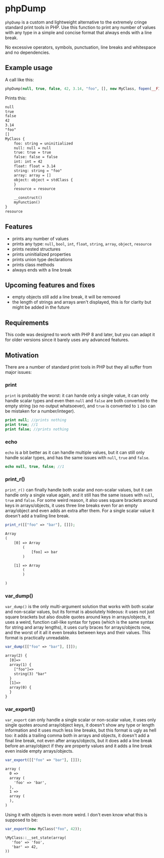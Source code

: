 # phpDump

`phpDump` is a custom and lightweight alternative to the extremely cringe standard print tools in PHP. Use this function to print any number of values with any type in a simple and concise format that always ends with a line break.

No excessive operators, symbols, punctuation, line breaks and whitespace and no dependencies.

## Example usage

A call like this:

```php
phpDump(null, true, false, 42, 3.14, "foo", [], new MyClass, fopen(__FILE__, "r"));
```

Prints this:

```txt
null
true
false
42
3.14
"foo"
[]
MyClass {
    foo: string = uninitialized
    null: null = null
    true: true = true
    false: false = false
    int: int = 42
    float: float = 3.14
    string: string = "foo"
    array: array = []
    object: object = stdClass {
    }
    resource = resource

    __construct()
    myFunction()
}
resource
```

## Features

- prints any number of values
- prints any type: `null`, `bool`, `int`, `float`, `string`, `array`, `object`, `resource`
- prints nested structures
- prints uninitialized properties
- prints union type declarations
- prints class methods
- always ends with a line break

## Upcoming features and fixes
- empty objects still add a line break, it will be removed
- the length of strings and arrays aren't displayed, this is for clarity but might be added in the future

## Requirements

This code was designed to work with PHP 8 and later, but you can adapt it for older versions since it barely uses any advanced features.

## Motivation
There are a number of standard print tools in PHP but they all suffer from major issues:

### print

`print` is probably the worst: it can hande only a single value, it can only handle scalar types and even then `null` and `false` are both converted to the empty string (so no output whatsoever), and `true` is converted to `1` (so can be mistaken for a number/integer).

```php
print null; //prints nothing
print true; //1
print false; //prints nothing
```

### echo

`echo` is a bit better as it can handle multiple values, but it can still only handle scalar types, and has the same issues with `null`, `true` and `false`.

```php
echo null, true, false; //1
```

### print_r()

`print_r()` can finally handle both scalar and non-scalar values, but it can handle only a single value again, and it still has the same issues with `null`, `true` and `false`. For some weird reason, it also uses square brackets around keys in arrays/objects, it uses three line breaks even for an empty array/object and even adds an extra after them. For a single scalar value it doesn't add a trailing line break.

```php
print_r([["foo" => "bar"], []]);
```

```txt
Array
(
    [0] => Array
        (
            [foo] => bar
        )

    [1] => Array
        (
        )

)
```

### var_dump()

`var_dump()` is the only multi-argument solution that works with both scalar and non-scalar values, but its format is absolutely hideous: it uses not just square brackets but also double quotes around keys in arrays/objects, it uses a weird, function call-like syntax for types (which is the same syntax for string and array lengths), it uses curly braces for arrays/objects now, and the worst of it all it even breaks between keys and their values. This format is practically unreadable.

```php
var_dump([["foo" => "bar"], []]);
```

```txt
array(2) {
  [0]=>
  array(1) {
    ["foo"]=>
    string(3) "bar"
  }
  [1]=>
  array(0) {
  }
}
```

### var_export()

`var_export` can only handle a single scalar or non-scalar value, it uses only single quotes around array/object keys, it doesn't show any type or length information and it uses much less line breaks, but this format is ugly as hell too: it adds a trailing comma both in arrays and objects, it doesn't add a final line break, not even after arrays/objects, but it does add a line break before an array/object if they are property values and it adds a line break even inside empty arrays/objects.

```php
var_export([["foo" => "bar"], []]);
```

```txt
array (
  0 => 
  array (
    'foo' => 'bar',
  ),
  1 => 
  array (
  ),
)
```

Using it with objects is even more weird. I don't even know what this is supposed to be:

```php
var_export(new MyClass("foo", 42));
```

```txt
\MyClass::__set_state(array(
   'foo' => 'foo',
   'bar' => 42,
))
```
